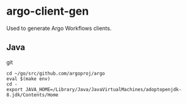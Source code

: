 # argo-client-gen

Used to generate Argo Workflows clients.



## Java
git 
```
cd ~/go/src/github.com/argoproj/argo
eval $(make env)
cd -
export JAVA_HOME=/Library/Java/JavaVirtualMachines/adoptopenjdk-8.jdk/Contents/Home
```